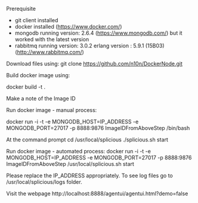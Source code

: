 Prerequisite
  - git client installed
  - docker installed (https://www.docker.com/)
  - mongodb running version: 2.6.4 (https://www.mongodb.com/) but it worked with the latest version
  - rabbitmq running version: 3.0.2 erlang version : 5.9.1 (15B03) (http://www.rabbitmq.com/)

Download files using: git clone https://github.com/n10n/DockerNode.git

Build docker image using: 

  docker build -t .

Make a note of the Image ID
 
Run docker image - manual process: 

  docker run -i -t -e MONGODB_HOST=IP_ADDRESS -e MONGODB_PORT=27017 -p 8888:9876 ImageIDFromAboveStep /bin/bash

  At the command prompt
  cd /usr/local/splicious
  ./splicious.sh start
  
Run docker image - automated process: 
  docker run -i -t -e MONGODB_HOST=IP_ADDRESS -e MONGODB_PORT=27017 -p 8888:9876 ImageIDFromAboveStep /usr/local/splicious.sh start
  
Please replace the IP_ADDRESS appropriately. To see log files go to /usr/local/splicious/logs folder.

Visit the webpage http://localhost:8888/agentui/agentui.html?demo=false
